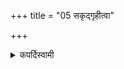+++
title = "05 सकृद्गृहीत्वा"

+++

<details><summary>कपर्दिस्वामी</summary>


<details>

<details><summary>हरदत्तः</summary>


<details>

<details><summary>Müller</summary>

Taking (the butter) once.
</details>

<details><summary>थिते</summary>

सकृद्गृहीत्वा ५
</details>
